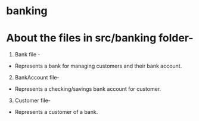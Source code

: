 # banking
# About the files in src/banking folder-
1. Bank file -
* Represents a bank for managing customers and their bank account.

2. BankAccount file-
* Represents a checking/savings bank account for customer.

3. Customer file-
*  Represents a customer of a bank.